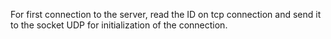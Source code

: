 For first connection to the server, read the ID on tcp connection and send it to the socket UDP for initialization of the connection.

